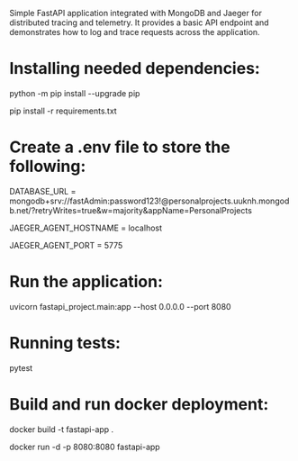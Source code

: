 Simple FastAPI application integrated with MongoDB and Jaeger for distributed tracing and telemetry. It provides a basic API endpoint and demonstrates how to log and trace requests across the application.

# Installing needed dependencies:

python -m pip install --upgrade pip

pip install -r requirements.txt

# Create a .env file to store the following:

DATABASE_URL = mongodb+srv://fastAdmin:password123!@personalprojects.uuknh.mongodb.net/?retryWrites=true&w=majority&appName=PersonalProjects

JAEGER_AGENT_HOSTNAME = localhost

JAEGER_AGENT_PORT = 5775

# Run the application:

uvicorn fastapi_project.main:app --host 0.0.0.0 --port 8080

# Running tests:

pytest

# Build and run docker deployment:

docker build -t fastapi-app .

docker run -d -p 8080:8080 fastapi-app
